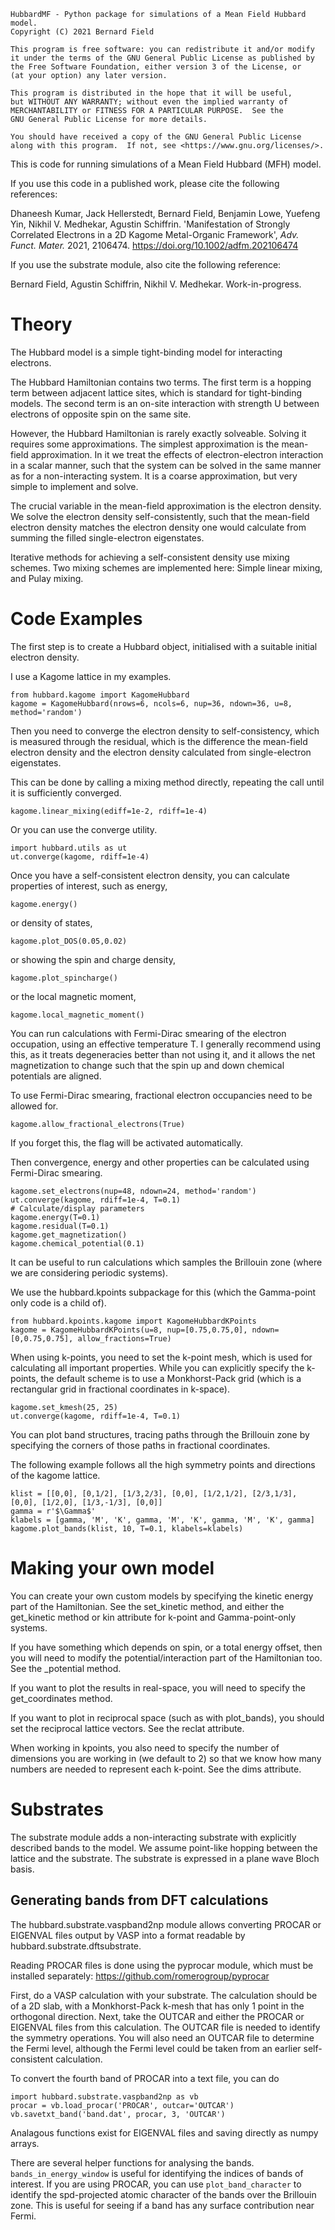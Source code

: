     HubbardMF - Python package for simulations of a Mean Field Hubbard model.
    Copyright (C) 2021 Bernard Field

    This program is free software: you can redistribute it and/or modify
    it under the terms of the GNU General Public License as published by
    the Free Software Foundation, either version 3 of the License, or
    (at your option) any later version.

    This program is distributed in the hope that it will be useful,
    but WITHOUT ANY WARRANTY; without even the implied warranty of
    MERCHANTABILITY or FITNESS FOR A PARTICULAR PURPOSE.  See the
    GNU General Public License for more details.

    You should have received a copy of the GNU General Public License
    along with this program.  If not, see <https://www.gnu.org/licenses/>.

This is code for running simulations of a Mean Field Hubbard (MFH) model.

If you use this code in a published work, please cite the following references:

Dhaneesh Kumar, Jack Hellerstedt, Bernard Field, Benjamin Lowe, Yuefeng Yin, Nikhil V. Medhekar, Agustin Schiffrin. 'Manifestation of Strongly Correlated Electrons in a 2D Kagome Metal-Organic Framework', *Adv. Funct. Mater.* 2021, 2106474. <https://doi.org/10.1002/adfm.202106474>

If you use the substrate module, also cite the following reference:

Bernard Field, Agustin Schiffrin, Nikhil V. Medhekar. Work-in-progress.

# Theory

The Hubbard model is a simple tight-binding model for interacting electrons.

The Hubbard Hamiltonian contains two terms. The first term is a hopping term between adjacent lattice sites, which is standard for tight-binding models. The second term is an on-site interaction with strength U between electrons of opposite spin on the same site.

However, the Hubbard Hamiltonian is rarely exactly solveable. Solving it requires some approximations. The simplest approximation is the mean-field approximation. In it we treat the effects of electron-electron interaction in a scalar manner, such that the system can be solved in the same manner as for a non-interacting system. It is a coarse approximation, but very simple to implement and solve.

The crucial variable in the mean-field approximation is the electron density. We solve the electron density self-consistently, such that the mean-field electron density matches the electron density one would calculate from summing the filled single-electron eigenstates.

Iterative methods for achieving a self-consistent density use mixing schemes. Two mixing schemes are implemented here: Simple linear mixing, and Pulay mixing.

# Code Examples

The first step is to create a Hubbard object, initialised with a suitable initial electron density.

I use a Kagome lattice in my examples.

```python3
from hubbard.kagome import KagomeHubbard
kagome = KagomeHubbard(nrows=6, ncols=6, nup=36, ndown=36, u=8, method='random')
```

Then you need to converge the electron density to self-consistency, which is measured through the residual, which is the difference the mean-field electron density and the electron density calculated from single-electron eigenstates.

This can be done by calling a mixing method directly, repeating the call until it is sufficiently converged.
```python3
kagome.linear_mixing(ediff=1e-2, rdiff=1e-4)
```
Or you can use the converge utility.
```python3
import hubbard.utils as ut
ut.converge(kagome, rdiff=1e-4)
```

Once you have a self-consistent electron density, you can calculate properties of interest, such as energy,
```python3
kagome.energy()
```
or density of states,
```python3
kagome.plot_DOS(0.05,0.02)
```
or showing the spin and charge density,
```python3
kagome.plot_spincharge()
```
or the local magnetic moment,
```python3
kagome.local_magnetic_moment()
```

You can run calculations with Fermi-Dirac smearing of the electron occupation, using an effective temperature T. I generally recommend using this, as it treats degeneracies better than not using it, and it allows the net magnetization to change such that the spin up and down chemical potentials are aligned.

To use Fermi-Dirac smearing, fractional electron occupancies need to be allowed for.
```python3
kagome.allow_fractional_electrons(True)
```
If you forget this, the flag will be activated automatically.

Then convergence, energy and other properties can be calculated using Fermi-Dirac smearing.
```python3
kagome.set_electrons(nup=48, ndown=24, method='random')
ut.converge(kagome, rdiff=1e-4, T=0.1)
# Calculate/display parameters
kagome.energy(T=0.1)
kagome.residual(T=0.1)
kagome.get_magnetization()
kagome.chemical_potential(0.1)
```

It can be useful to run calculations which samples the Brillouin zone (where we are considering periodic systems).

We use the hubbard.kpoints subpackage for this (which the Gamma-point only code is a child of).
```python3
from hubbard.kpoints.kagome import KagomeHubbardKPoints
kagome = KagomeHubbardKPoints(u=8, nup=[0.75,0.75,0], ndown=[0,0.75,0.75], allow_fractions=True)
```
When using k-points, you need to set the k-point mesh, which is used for calculating all important properties. While you can explicitly specify the k-points, the default scheme is to use a Monkhorst-Pack grid (which is a rectangular grid in fractional coordinates in k-space).
```python3
kagome.set_kmesh(25, 25)
ut.converge(kagome, rdiff=1e-4, T=0.1)
```
You can plot band structures, tracing paths through the Brillouin zone by specifying the corners of those paths in fractional coordinates.

The following example follows all the high symmetry points and directions of the kagome lattice.
```python3
klist = [[0,0], [0,1/2], [1/3,2/3], [0,0], [1/2,1/2], [2/3,1/3], [0,0], [1/2,0], [1/3,-1/3], [0,0]]
gamma = r'$\Gamma$'
klabels = [gamma, 'M', 'K', gamma, 'M', 'K', gamma, 'M', 'K', gamma]
kagome.plot_bands(klist, 10, T=0.1, klabels=klabels)
```

# Making your own model

You can create your own custom models by specifying the kinetic energy part of the Hamiltonian. See the set\_kinetic method, and either the get\_kinetic method or kin attribute for k-point and Gamma-point-only systems.

If you have something which depends on spin, or a total energy offset, then you will need to modify the potential/interaction part of the Hamiltonian too. See the \_potential method.

If you want to plot the results in real-space, you will need to specify the get\_coordinates method.

If you want to plot in reciprocal space (such as with plot\_bands), you should set the reciprocal lattice vectors. See the reclat attribute.

When working in kpoints, you also need to specify the number of dimensions you are working in (we default to 2) so that we know how many numbers are needed to represent each k-point. See the dims attribute.

# Substrates

The substrate module adds a non-interacting substrate with explicitly described bands to the model. We assume point-like hopping between the lattice and the substrate. The substrate is expressed in a plane wave Bloch basis.

## Generating bands from DFT calculations

The hubbard.substrate.vaspband2np module allows converting PROCAR or EIGENVAL files output by VASP into a format readable by hubbard.substrate.dftsubstrate.

Reading PROCAR files is done using the pyprocar module, which must be installed separately: https://github.com/romerogroup/pyprocar

First, do a VASP calculation with your substrate. The calculation should be of a 2D slab, with a Monkhorst-Pack k-mesh that has only 1 point in the orthogonal direction.
Next, take the OUTCAR and either the PROCAR or EIGENVAL files from this calculation. The OUTCAR file is needed to identify the symmetry operations. You will also need an OUTCAR file to determine the Fermi level, although the Fermi level could be taken from an earlier self-consistent calculation.

To convert the fourth band of PROCAR into a text file, you can do
```python3
import hubbard.substrate.vaspband2np as vb
procar = vb.load_procar('PROCAR', outcar='OUTCAR')
vb.savetxt_band('band.dat', procar, 3, 'OUTCAR')
```
Analagous functions exist for EIGENVAL files and saving directly as numpy arrays.

There are several helper functions for analysing the bands. `bands_in_energy_window` is useful for identifying the indices of bands of interest. If you are using PROCAR, you can use `plot_band_character` to identify the spd-projected atomic character of the bands over the Brillouin zone. This is useful for seeing if a band has any surface contribution near Fermi.
